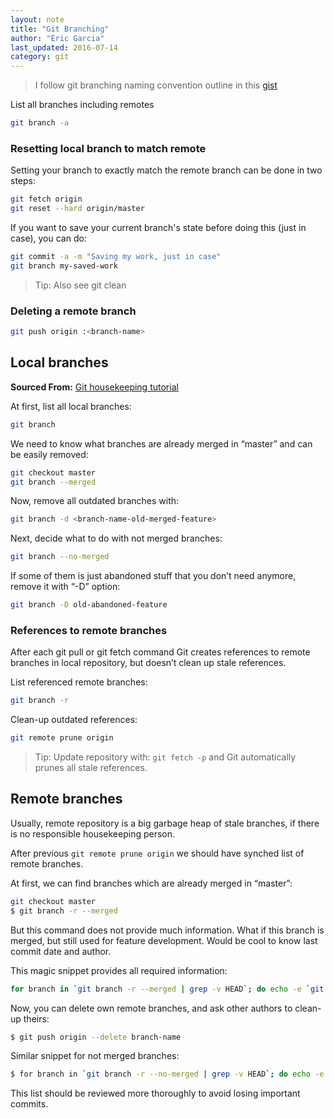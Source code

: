 ```yaml
---
layout: note
title: "Git Branching"
author: "Eric Garcia"
last_updated: 2016-07-14
category: git
---
```


> I follow git branching naming convention outline in this [gist](https://gist.github.com/digitaljhelms/4287848)

List all branches including remotes

``` bash
git branch -a
```

### Resetting local branch to match remote

Setting your branch to exactly match the remote branch can be done in two steps:
	
``` bash
git fetch origin
git reset --hard origin/master
```

If you want to save your current branch's state before doing this (just in case), you can do:

``` bash
git commit -a -m "Saving my work, just in case"
git branch my-saved-work
```

> Tip: Also see git clean


### Deleting a remote branch

```bash
git push origin :<branch-name>
```


## Local branches
**Sourced From:** [Git housekeeping tutorial](http://railsware.com/blog/2014/08/11/git-housekeeping-tutorial-clean-up-outdated-branches-in-local-and-remote-repositories/)

At first, list all local branches:

```bash
git branch
```

We need to know what branches are already merged in “master” and can be easily removed:

```bash
git checkout master
git branch --merged
```

Now, remove all outdated branches with:

```bash
git branch -d <branch-name-old-merged-feature>
```

Next, decide what to do with not merged branches:

```bash
git branch --no-merged
```

If some of them is just abandoned stuff that you don’t need anymore, remove it with “-D” option:

```bash
git branch -D old-abandoned-feature
```

### References to remote branches

After each git pull or git fetch command Git creates references to remote branches in local repository, but doesn’t clean up stale references.

List referenced remote branches:

```bash
git branch -r
```

Clean-up outdated references:

```bash
git remote prune origin
```

> Tip: Update repository with: `git fetch -p` and Git automatically prunes all stale references.

## Remote branches

Usually, remote repository is a big garbage heap of stale branches, if there is no responsible housekeeping person.

After previous `git remote prune origin` we should have synched list of remote branches.

At first, we can find branches which are already merged in “master”:

```bash
git checkout master
$ git branch -r --merged
```

But this command does not provide much information. What if this branch is merged, but still used for feature development. Would be cool to know last commit date and author.

This magic snippet provides all required information:

```bash
for branch in `git branch -r --merged | grep -v HEAD`; do echo -e `git show --format="%ci %cr %an" $branch | head -n 1` \\t$branch; done | sort -r
```

Now, you can delete own remote branches, and ask other authors to clean-up theirs:

```bash
$ git push origin --delete branch-name
```

Similar snippet for not merged branches:

```bash
$ for branch in `git branch -r --no-merged | grep -v HEAD`; do echo -e `git show --format="%ci %cr %an" $branch | head -n 1` \\t$branch; done | sort -r
```

This list should be reviewed more thoroughly to avoid losing important commits.






